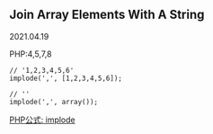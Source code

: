 ## Join Array Elements With A String
2021.04.19

PHP:4,5,7,8

```
// '1,2,3,4,5,6'
implode(',', [1,2,3,4,5,6]);
```
```
// ''
implode(',', array());
```

[PHP公式: implode](https://www.php.net/manual/ja/function.implode.php)